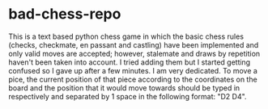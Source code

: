 # bad-chess-repo

This is a text based python chess game in which the basic chess rules (checks, checkmate, en passant and castling) have been implemented and only valid moves are accepted; however, stalemate and draws by repetition haven't been taken into account. I tried adding them but I started getting confused so I gave up after a few minutes. I am very dedicated. To move a pice, the current position of that piece according to the coordinates on the board and the position that it would move towards should be typed in respectively and separated by 1 space in the following format: "D2 D4". 
